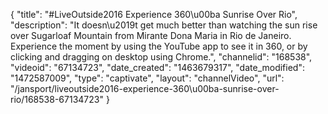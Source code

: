 {
    "title": "#LiveOutside2016 Experience 360\u00ba Sunrise Over Rio",
    "description": "It doesn\u2019t get much better than watching the sun rise over Sugarloaf Mountain from Mirante Dona Maria in Rio de Janeiro. Experience the moment by using the YouTube app to see it in 360, or by clicking and dragging on desktop using Chrome.",
    "channelid": "168538",
    "videoid": "67134723",
    "date_created": "1463679317",
    "date_modified": "1472587009",
    "type": "captivate",
    "layout": "channelVideo",
    "url": "\/jansport\/liveoutside2016-experience-360\u00ba-sunrise-over-rio\/168538-67134723"
}
